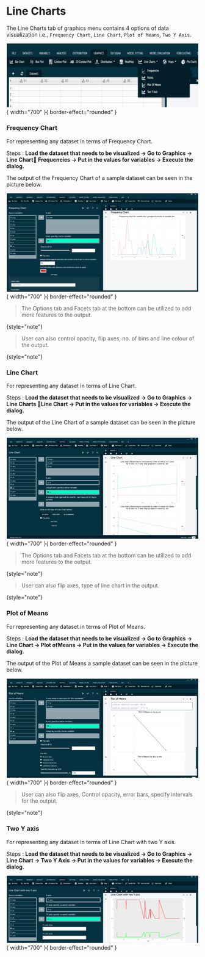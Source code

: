 # Line Charts

The Line Charts tab of graphics menu contains 4 options of data visualization i.e., `Frequency Chart`, `Line Chart`, `Plot of Means`, `Two Y Axis`.

![alt text](screenshots/image178.png){ width="700" }{ border-effect="rounded" }

### Frequency Chart

For representing any dataset in terms of Frequency Chart.

Steps
: __Load the dataset that needs to be visualized -> Go to Graphics -> Line Chart Frequencies -> Put in the values for variables -> Execute the dialog.__

The output of the Frequency Chart of a sample dataset can be seen in the picture below.

![alt text](screenshots/image179.png){ width="700" }{ border-effect="rounded" }

>The Options tab and Facets tab at the bottom can be utilized to add more features to the output. 
>
{style="note"}

>User can also control opacity, flip axes, no. of bins and line colour of the output.
>
{style="note"}

### Line Chart

For representing any dataset in terms of Line Chart.

Steps
: __Load the dataset that needs to be visualized -> Go to Graphics -> Line Charts Line Chart -> Put in the values for variables -> Execute the dialog.__

The output of the Line Chart of a sample dataset can be seen in the picture below. 

![alt text](screenshots/image180.png){ width="700" }{ border-effect="rounded" }

>The Options tab and Facets tab at the bottom can be utilized to add more features to the output. 
>
{style="note"}

>User can also flip axes, type of line chart in the output.
> 
{style="note"}

### Plot of Means

For representing any dataset in terms of Plot of Means.

Steps
: __Load the dataset that needs to be visualized -> Go to Graphics -> Line Chart -> Plot ofMeans -> Put in the values for variables -> Execute the dialog.__

The output of the Plot of Means a sample dataset can be seen in the picture below. 

![alt text](screenshots/image181.png){ width="700" }{ border-effect="rounded" }

>User can also flip axes, Control opacity, error bars, specify intervals for the output.
>
{style="note"}

### Two Y axis

For representing any dataset in terms of Line Chart with two Y axis.

Steps
: __Load the dataset that needs to be visualized -> Go to Graphics -> Line Chart -> Two Y Axis -> Put in the values for variables -> Execute the dialog.__

![alt text](screenshots/image182.png){ width="700" }{ border-effect="rounded" }
